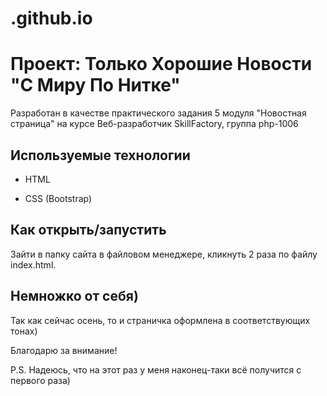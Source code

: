 # .github.io

# Проект: Только Хорошие Новости "С Миру По Нитке"

Разработан в качестве практического задания 5 модуля "Новостная страница" на курсе Веб-разработчик SkillFactory, группа php-1006

## Используемые технологии

* HTML

* CSS (Bootstrap)

## Как открыть/запустить

Зайти в папку сайта в файловом менеджере, кликнуть 2 раза по файлу index.html.

## Немножко от себя)

Так как сейчас осень, то и страничка оформлена в соответствующих тонах)

Благодарю за внимание!

P.S. Надеюсь, что на этот раз у меня наконец-таки всё получится с первого раза)
